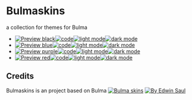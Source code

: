 # Bulmaskins
a collection for themes for Bulma

-  [![ Preview black ](https://img.shields.io/badge/-black-blue)](https://saul11235.github.io/BulmaSkins?skin=black)[![ code ](https://img.shields.io/badge/-code-white)](https://github.com/Saul11235/BulmaSkins/tree/main/skins/black)[![ light mode ](https://img.shields.io/badge/-light_mode-black)](https://saul11235.github.io/BulmaSkins?skin=black&dark=false)[![ dark mode ](https://img.shields.io/badge/-dark_mode-black)](https://saul11235.github.io/BulmaSkins?skin=black&dark=true)
-  [![ Preview blue ](https://img.shields.io/badge/-blue-blue)](https://saul11235.github.io/BulmaSkins?skin=blue)[![ code ](https://img.shields.io/badge/-code-white)](https://github.com/Saul11235/BulmaSkins/tree/main/skins/blue)[![ light mode ](https://img.shields.io/badge/-light_mode-black)](https://saul11235.github.io/BulmaSkins?skin=blue&dark=false)[![ dark mode ](https://img.shields.io/badge/-dark_mode-black)](https://saul11235.github.io/BulmaSkins?skin=blue&dark=true)
-  [![ Preview purple ](https://img.shields.io/badge/-purple-blue)](https://saul11235.github.io/BulmaSkins?skin=purple)[![ code ](https://img.shields.io/badge/-code-white)](https://github.com/Saul11235/BulmaSkins/tree/main/skins/purple)[![ light mode ](https://img.shields.io/badge/-light_mode-black)](https://saul11235.github.io/BulmaSkins?skin=purple&dark=false)[![ dark mode ](https://img.shields.io/badge/-dark_mode-black)](https://saul11235.github.io/BulmaSkins?skin=purple&dark=true)
-  [![ Preview red ](https://img.shields.io/badge/-red-blue)](https://saul11235.github.io/BulmaSkins?skin=red)[![ code ](https://img.shields.io/badge/-code-white)](https://github.com/Saul11235/BulmaSkins/tree/main/skins/red)[![ light mode ](https://img.shields.io/badge/-light_mode-black)](https://saul11235.github.io/BulmaSkins?skin=red&dark=false)[![ dark mode ](https://img.shields.io/badge/-dark_mode-black)](https://saul11235.github.io/BulmaSkins?skin=red&dark=true)

## Credits
Bulmaskins is an project based on Bulma 
[![Bulma skins](https://img.shields.io/badge/-Bulma_skins-blue)](https://saul11235.github.io/BulmaSkins/)
[![By Edwin Saul](https://img.shields.io/badge/-By_Edwin_Saul-black)](https://edwinsaul.com) 